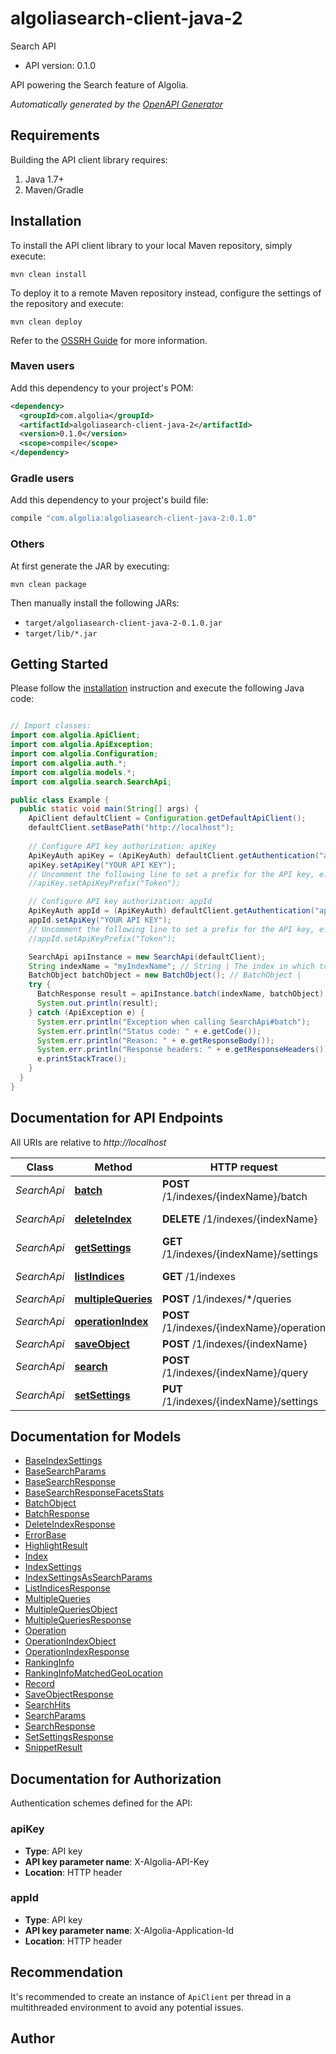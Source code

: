 # algoliasearch-client-java-2

Search API
- API version: 0.1.0

API powering the Search feature of Algolia.


*Automatically generated by the [OpenAPI Generator](https://openapi-generator.tech)*

## Requirements

Building the API client library requires:
1. Java 1.7+
2. Maven/Gradle

## Installation

To install the API client library to your local Maven repository, simply execute:

```shell
mvn clean install
```

To deploy it to a remote Maven repository instead, configure the settings of the repository and execute:

```shell
mvn clean deploy
```

Refer to the [OSSRH Guide](http://central.sonatype.org/pages/ossrh-guide.html) for more information.

### Maven users

Add this dependency to your project's POM:

```xml
<dependency>
  <groupId>com.algolia</groupId>
  <artifactId>algoliasearch-client-java-2</artifactId>
  <version>0.1.0</version>
  <scope>compile</scope>
</dependency>
```

### Gradle users

Add this dependency to your project's build file:

```groovy
compile "com.algolia:algoliasearch-client-java-2:0.1.0"
```

### Others

At first generate the JAR by executing:

```shell
mvn clean package
```

Then manually install the following JARs:

* `target/algoliasearch-client-java-2-0.1.0.jar`
* `target/lib/*.jar`

## Getting Started

Please follow the [installation](#installation) instruction and execute the following Java code:

```java

// Import classes:
import com.algolia.ApiClient;
import com.algolia.ApiException;
import com.algolia.Configuration;
import com.algolia.auth.*;
import com.algolia.models.*;
import com.algolia.search.SearchApi;

public class Example {
  public static void main(String[] args) {
    ApiClient defaultClient = Configuration.getDefaultApiClient();
    defaultClient.setBasePath("http://localhost");
    
    // Configure API key authorization: apiKey
    ApiKeyAuth apiKey = (ApiKeyAuth) defaultClient.getAuthentication("apiKey");
    apiKey.setApiKey("YOUR API KEY");
    // Uncomment the following line to set a prefix for the API key, e.g. "Token" (defaults to null)
    //apiKey.setApiKeyPrefix("Token");

    // Configure API key authorization: appId
    ApiKeyAuth appId = (ApiKeyAuth) defaultClient.getAuthentication("appId");
    appId.setApiKey("YOUR API KEY");
    // Uncomment the following line to set a prefix for the API key, e.g. "Token" (defaults to null)
    //appId.setApiKeyPrefix("Token");

    SearchApi apiInstance = new SearchApi(defaultClient);
    String indexName = "myIndexName"; // String | The index in which to perform the request.
    BatchObject batchObject = new BatchObject(); // BatchObject | 
    try {
      BatchResponse result = apiInstance.batch(indexName, batchObject);
      System.out.println(result);
    } catch (ApiException e) {
      System.err.println("Exception when calling SearchApi#batch");
      System.err.println("Status code: " + e.getCode());
      System.err.println("Reason: " + e.getResponseBody());
      System.err.println("Response headers: " + e.getResponseHeaders());
      e.printStackTrace();
    }
  }
}

```

## Documentation for API Endpoints

All URIs are relative to *http://localhost*

Class | Method | HTTP request | Description
------------ | ------------- | ------------- | -------------
*SearchApi* | [**batch**](docs/SearchApi.md#batch) | **POST** /1/indexes/{indexName}/batch | 
*SearchApi* | [**deleteIndex**](docs/SearchApi.md#deleteIndex) | **DELETE** /1/indexes/{indexName} | Delete index.
*SearchApi* | [**getSettings**](docs/SearchApi.md#getSettings) | **GET** /1/indexes/{indexName}/settings | 
*SearchApi* | [**listIndices**](docs/SearchApi.md#listIndices) | **GET** /1/indexes | List existing indexes.
*SearchApi* | [**multipleQueries**](docs/SearchApi.md#multipleQueries) | **POST** /1/indexes/*/queries | 
*SearchApi* | [**operationIndex**](docs/SearchApi.md#operationIndex) | **POST** /1/indexes/{indexName}/operation | Copy/move index.
*SearchApi* | [**saveObject**](docs/SearchApi.md#saveObject) | **POST** /1/indexes/{indexName} | 
*SearchApi* | [**search**](docs/SearchApi.md#search) | **POST** /1/indexes/{indexName}/query | 
*SearchApi* | [**setSettings**](docs/SearchApi.md#setSettings) | **PUT** /1/indexes/{indexName}/settings | 


## Documentation for Models

 - [BaseIndexSettings](docs/BaseIndexSettings.md)
 - [BaseSearchParams](docs/BaseSearchParams.md)
 - [BaseSearchResponse](docs/BaseSearchResponse.md)
 - [BaseSearchResponseFacetsStats](docs/BaseSearchResponseFacetsStats.md)
 - [BatchObject](docs/BatchObject.md)
 - [BatchResponse](docs/BatchResponse.md)
 - [DeleteIndexResponse](docs/DeleteIndexResponse.md)
 - [ErrorBase](docs/ErrorBase.md)
 - [HighlightResult](docs/HighlightResult.md)
 - [Index](docs/Index.md)
 - [IndexSettings](docs/IndexSettings.md)
 - [IndexSettingsAsSearchParams](docs/IndexSettingsAsSearchParams.md)
 - [ListIndicesResponse](docs/ListIndicesResponse.md)
 - [MultipleQueries](docs/MultipleQueries.md)
 - [MultipleQueriesObject](docs/MultipleQueriesObject.md)
 - [MultipleQueriesResponse](docs/MultipleQueriesResponse.md)
 - [Operation](docs/Operation.md)
 - [OperationIndexObject](docs/OperationIndexObject.md)
 - [OperationIndexResponse](docs/OperationIndexResponse.md)
 - [RankingInfo](docs/RankingInfo.md)
 - [RankingInfoMatchedGeoLocation](docs/RankingInfoMatchedGeoLocation.md)
 - [Record](docs/Record.md)
 - [SaveObjectResponse](docs/SaveObjectResponse.md)
 - [SearchHits](docs/SearchHits.md)
 - [SearchParams](docs/SearchParams.md)
 - [SearchResponse](docs/SearchResponse.md)
 - [SetSettingsResponse](docs/SetSettingsResponse.md)
 - [SnippetResult](docs/SnippetResult.md)


## Documentation for Authorization

Authentication schemes defined for the API:
### apiKey

- **Type**: API key
- **API key parameter name**: X-Algolia-API-Key
- **Location**: HTTP header

### appId

- **Type**: API key
- **API key parameter name**: X-Algolia-Application-Id
- **Location**: HTTP header


## Recommendation

It's recommended to create an instance of `ApiClient` per thread in a multithreaded environment to avoid any potential issues.

## Author



